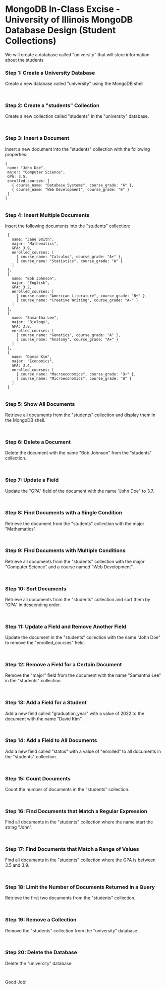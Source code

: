 # MongoDB In-Class Excise  - University of Illinois MongoDB Database Design (Student Collections) 

We will create a database called "university" that will store information about the students

### Step 1: Create a University Database
Create a new database called "university" using the MongoDB shell.
```javascript
 

```
### Step 2: Create a "students" Collection
Create a new collection called "students" in the "university" database.
```javascript
 

```
### Step 3: Insert a Document
Insert a new document into the "students" collection with the following properties:
 ```
 {
  name: "John Doe",
  major: "Computer Science",
  GPA: 3.5,
  enrolled_courses: [
    { course_name: "Database Systems", course_grade: "A" },
    { course_name: "Web Development", course_grade: "B" }
  ]
}
```
 
 
 ```javascript
 
 ```


### Step 4: Insert Multiple Documents
Insert the following documents into the "students" collection:
 
 ```
  {
    name: "Jane Smith",
    major: "Mathematics",
    GPA: 3.9,
    enrolled_courses: [
      { course_name: "Calculus", course_grade: "A+" },
      { course_name: "Statistics", course_grade: "A" }
    ]
  },
  {
    name: "Bob Johnson",
    major: "English",
    GPA: 3.2,
    enrolled_courses: [
      { course_name: "American Literature", course_grade: "B+" },
      { course_name: "Creative Writing", course_grade: "A-" }
    ]
  },
  {
    name: "Samantha Lee",
    major: "Biology",
    GPA: 3.8,
    enrolled_courses: [
      { course_name: "Genetics", course_grade: "A" },
      { course_name: "Anatomy", course_grade: "A+" }
    ]
  },
  {
    name: "David Kim",
    major: "Economics",
    GPA: 3.4,
    enrolled_courses: [
      { course_name: "Macroeconomics", course_grade: "B+" },
      { course_name: "Microeconomics", course_grade: "B" }
    ]
  }

```

 ```javascript
 

```

### Step 5: Show All Documents
Retrieve all documents from the "students" collection and display them in the MongoDB shell.
```javascript
 

```
### Step 6: Delete a Document
Delete the document with the name "Bob Johnson" from the "students" collection.
```javascript
 

```
### Step 7: Update a Field
Update the "GPA" field of the document with the name "John Doe" to 3.7.
```javascript
 

```
### Step 8: Find Documents with a Single Condition
Retrieve the document from the "students" collection with the major "Mathematics".
```javascript
 

```
### Step 9: Find Documents with Multiple Conditions
Retrieve all documents from the "students" collection with the major "Computer Science" and a course named "Web Development".
```javascript
 

```
### Step 10: Sort Documents
Retrieve all documents from the "students" collection and sort them by "GPA" in descending order.
```javascript
 

```
### Step 11: Update a Field and Remove Another Field
Update the document in the "students" collection with the name "John Doe" to remove the "enrolled_courses" field.
```javascript
 

```
### Step 12: Remove a Field for a Certain Document
Remove the "major" field from the document with the name "Samantha Lee" in the "students" collection.
```javascript
 

```
### Step 13: Add a Field for a Student
Add a new field called "graduation_year" with a value of 2022 to the document with the name "David Kim".
```javascript
 

```
### Step 14: Add a Field to All Documents
Add a new field called "status" with a value of "enrolled" to all documents in the "students" collection.
```javascript
 

```
### Step 15: Count Documents
Count the number of documents in the "students" collection.
```javascript
 

```
### Step 16: Find Documents that Match a Regular Expression
Find all documents in the "students" collection where the name start the string "John".
```javascript
 

```
### Step 17: Find Documents that Match a Range of Values
Find all documents in the "students" collection where the GPA is between 3.5 and 3.9.
```javascript
 

```

### Step 18: Limit the Number of Documents Returned in a Query
Retrieve the first two documents from the "students" collection.
```javascript
 

```
### Step 19: Remove a Collection
Remove the "students" collection from the "university" database.
```javascript
 

```

### Step 20: Delete the Database
Delete the "university" database.
```javascript
 

```

Good Job!
